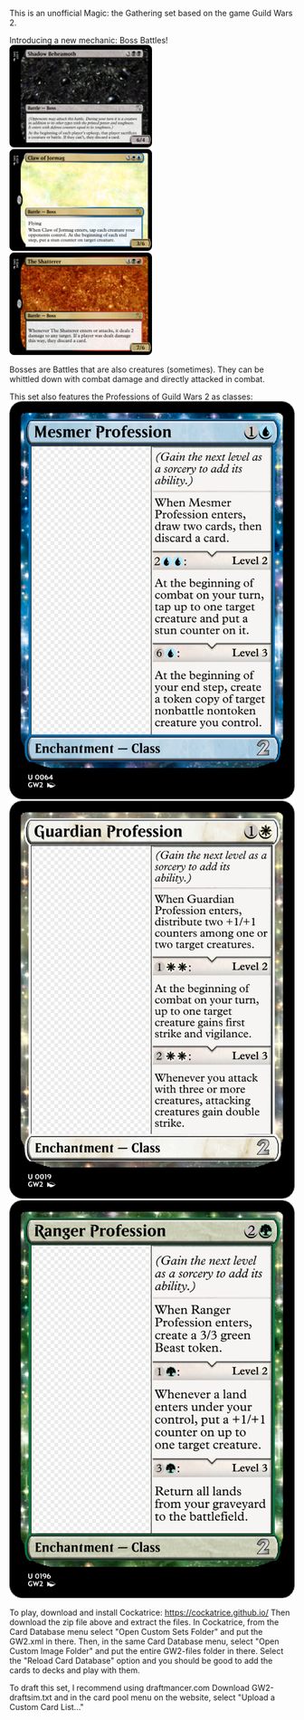This is an unofficial Magic: the Gathering set based on the game Guild Wars 2.

Introducing a new mechanic: Boss Battles!
<img src="https://raw.githubusercontent.com/ploycrumb/MTG-GW2/refs/heads/main/Card_Images/Shadow%20Beheamoth.png" width=50% height=50%>
<img src="https://raw.githubusercontent.com/ploycrumb/MTG-GW2/refs/heads/main/Card_Images/Claw%20of%20Jormag.png" width=50% height=50%>
<img src="https://raw.githubusercontent.com/ploycrumb/MTG-GW2/refs/heads/main/Card_Images/The%20Shatterer.png" width=50% height=50%>

Bosses are Battles that are also creatures (sometimes). They can be whittled down with combat damage and directly attacked in combat.


This set also features the Professions of Guild Wars 2 as classes:
![alt text](https://raw.githubusercontent.com/ploycrumb/MTG-GW2/refs/heads/main/Card_Images/Mesmer%20Profession.png) 
![alt text](https://raw.githubusercontent.com/ploycrumb/MTG-GW2/refs/heads/main/Card_Images/Guardian%20Profession.png)
![alt text](https://raw.githubusercontent.com/ploycrumb/MTG-GW2/refs/heads/main/Card_Images/Ranger%20Profession.png)



To play, download and install Cockatrice: https://cockatrice.github.io/
Then download the zip file above and extract the files.
In Cockatrice, from the Card Database menu select "Open Custom Sets Folder" and put the GW2.xml in there.
Then, in the same Card Database menu, select "Open Custom Image Folder" and put the entire GW2-files folder in there.
Select the "Reload Card Database" option and you should be good to add the cards to decks and play with them.

To draft this set, I recommend using draftmancer.com
Download GW2-draftsim.txt and in the card pool menu on the website, select "Upload a Custom Card List..."
